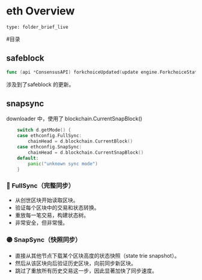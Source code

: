 # eth Overview
 
```ccard
type: folder_brief_live
```
 #目录 

## safeblock
```go
func (api *ConsensusAPI) forkchoiceUpdated(update engine.ForkchoiceStateV1, payloadAttributes *engine.PayloadAttributes, payloadVersion engine.PayloadVersion, payloadWitness bool) (engine.ForkChoiceResponse, error)
```
涉及到了safeblock 的更新。

## snapsync
downloader 中，使用了 blockchain.CurrentSnapBlock()
```go
	switch d.getMode() {
	case ethconfig.FullSync:
		chainHead = d.blockchain.CurrentBlock()
	case ethconfig.SnapSync:
		chainHead = d.blockchain.CurrentSnapBlock()
	default:
		panic("unknown sync mode")
	}
```
### 🔵 FullSync（完整同步）

- 从创世区块开始读取区块。
- 验证每个区块中的交易和状态转换。
- 重放每一笔交易，构建状态树。
- 非常安全，但非常慢。

### 🟣 SnapSync（快照同步）

- 直接从其他节点下载某个区块高度的状态快照（state trie snapshot）。
- 然后从该区块向后验证历史区块，向前同步新区块。
- 跳过了重放所有历史交易这一步，因此显著加快了同步速度。